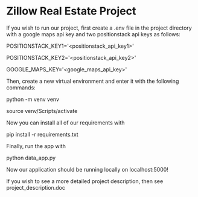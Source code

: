 # Zillow Real Estate Project

If you wish to run our project, first create a .env file in the project directory with a google maps api key and two positionstack api keys as follows:

POSITIONSTACK_KEY1='<positionstack_api_key1>'

POSITIONSTACK_KEY2='<positionstack_api_key2>'

GOOGLE_MAPS_KEY='<google_maps_api_key>'

Then, create a new virtual environment and enter it with the following commands:

python -m venv venv

source venv/Scripts/activate

Now you can install all of our requirements with

pip install -r requirements.txt

Finally, run the app with

python data_app.py

Now our application should be running locally on localhost:5000!

If you wish to see a more detailed project description, then see project_description.doc
